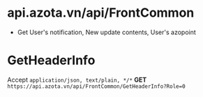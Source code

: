 # api.azota.vn/api/FrontCommon
- Get User's notification, New update contents, User's azopoint

# GetHeaderInfo
Accept `application/json, text/plain, */*` 
**GET** `https://api.azota.vn/api/FrontCommon/GetHeaderInfo?Role=0`
